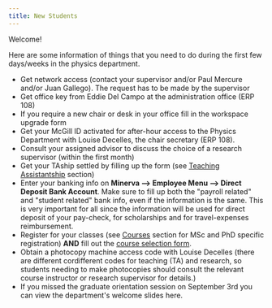 ```yaml
---
title: New Students
---
```


Welcome!

Here are some information of things that you need to do during the first few days/weeks in the physics department.

* Get network access (contact your supervisor and/or Paul Mercure and/or Juan Gallego). The request has to be made by the supervisor
* Get office key from Eddie Del Campo at the administration office (ERP 108)
* If you require a new chair or desk in your office fill in the workspace upgrade form
* Get your McGill ID activated for after-hour access to the Physics Department with Louise Decelles, the chair secretary (ERP 108).
* Consult your assigned advisor to discuss the choice of a research supervisor (within the first month)
* Get your TAship settled by filling up the form (see [Teaching Assistantship](/teaching/teaching.html) section)
* Enter your banking info on __Minerva --> Employee Menu --> Direct Deposit Bank Account__. Make sure to fill up both the "payroll related" and "student related" bank info, even if the information is the same. This is very important for all since the information will be used for direct deposit of your pay-check, for scholarships and for travel-expenses reimbursement.
* Register for your classes (see [Courses](/program/program.html#courses) section for MSc and PhD specific registration) __AND__ fill out the [course selection form](http://www.mcgill.ca/files/students/Minerform.pdf).
* Obtain a photocopy machine access code with Louise Decelles (there are different cordifferent codes for teaching (TA) and research, so students needing to make photocopies should consult the relevant course instructor or research supervisor for details.)
* If you missed the graduate orientation session on September 3rd you can view the department's welcome slides here.